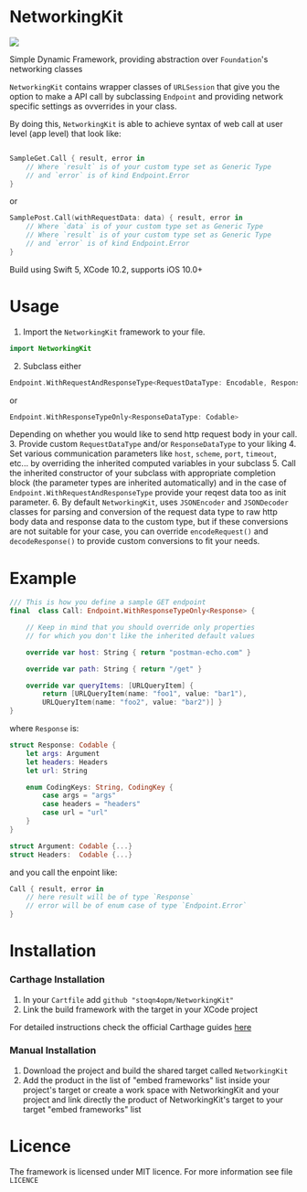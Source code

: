 # NetworkingKit

![](https://img.shields.io/badge/version-1.0-brightgreen.svg)

Simple Dynamic Framework, providing abstraction over `Foundation`'s networking classes

`NetworkingKit` contains wrapper classes of `URLSession` that give you the option to make a API call by subclassing `Endpoint` and providing network specific settings as ovverrides in your class.

By doing this, `NetworkingKit` is able to achieve syntax of web call at user level (app level) that look like:
```swift

SampleGet.Call { result, error in
	// Where `result` is of your custom type set as Generic Type
	// and `error` is of kind Endpoint.Error
}
```

or

```swift
SamplePost.Call(withRequestData: data) { result, error in
	// Where `data` is of your custom type set as Generic Type
	// Where `result` is of your custom type set as Generic Type
	// and `error` is of kind Endpoint.Error
}
```

Build using Swift 5, XCode 10.2, supports iOS 10.0+

# Usage

1. Import the `NetworkingKit` framework to your file.
```swift
import NetworkingKit
```
2. Subclass either 
```swift
Endpoint.WithRequestAndResponseType<RequestDataType: Encodable, ResponseDataType: Codable>
```
or
```swift
Endpoint.WithResponseTypeOnly<ResponseDataType: Codable>
```

Depending on whether you would like to send http request body in your call.
3. Provide custom `RequestDataType` and/or `ResponseDataType` to your liking
4. Set various communication parameters like `host`, `scheme`, `port`, `timeout`, etc... by overriding the inherited computed variables in your subclass
5. Call the inherited constructor of your subclass with appropriate completion block (the parameter types are inherited automatically) and in the case of `Endpoint.WithRequestAndResponseType` provide your reqest data too as init parameter.
6. By default `NetworkingKit`,  uses `JSONEncoder` and `JSONDecoder` classes for parsing and conversion of the request data type to raw http body data and response data to the custom type, but if these conversions are not suitable for your case, you can override `encodeRequest()` and `decodeResponse()`  to provide custom conversions to fit your needs.

# Example

```swift
/// This is how you define a sample GET endpoint
final  class Call: Endpoint.WithResponseTypeOnly<Response> {

	// Keep in mind that you should override only properties
	// for which you don't like the inherited default values

	override var host: String { return "postman-echo.com" }

	override var path: String { return "/get" }

	override var queryItems: [URLQueryItem] {
		return [URLQueryItem(name: "foo1", value: "bar1"),
		URLQueryItem(name: "foo2", value: "bar2")] }
}
```

where `Response` is:
```swift
struct Response: Codable {
	let args: Argument
	let headers: Headers
	let url: String

	enum CodingKeys: String, CodingKey {
		case args = "args"
		case headers = "headers"
		case url = "url"
	}
}

struct Argument: Codable {...}
struct Headers:  Codable {...}
```

and you call the enpoint like:
```swift
Call { result, error in
	// here result will be of type `Response`
	// error will be of enum case of type `Endpoint.Error` 
}
```

# Installation

### Carthage Installation

1. In your `Cartfile` add `github "stoqn4opm/NetworkingKit"`
2. Link the build framework with the target in your XCode project

For detailed instructions check the official Carthage guides [here](https://github.com/Carthage/Carthage)

### Manual Installation

1. Download the project and build the shared target called `NetworkingKit`
2. Add the product in the list of "embed frameworks" list inside your project's target or create a work space with NetworkingKit and your project and link directly the product of NetworkingKit's target to your target "embed frameworks" list

# Licence

The framework is licensed under MIT licence. For more information see file `LICENCE`

